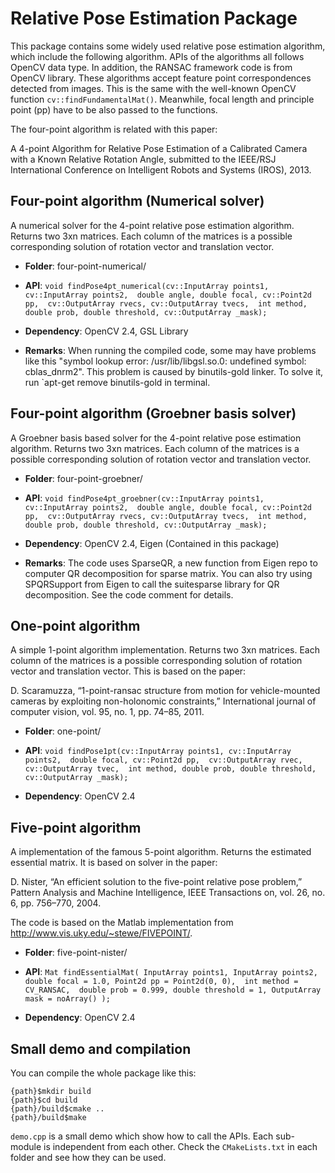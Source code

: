 Relative Pose Estimation Package
==========



This package contains some widely used relative pose estimation algorithm, which include the following algorithm. APIs of the algorithms all follows OpenCV data type. In addition, the RANSAC framework code is from OpenCV library. These algorithms accept feature point correspondences detected from images. This is the same with the well-known OpenCV function `cv::findFundamentalMat()`. Meanwhile, focal length and principle point (pp) have to be also passed to the functions. 

The four-point algorithm is related with this paper: 

A 4-point Algorithm for Relative Pose Estimation of a Calibrated Camera with a Known Relative Rotation Angle, submitted to the IEEE/RSJ International Conference on Intelligent Robots and Systems (IROS), 2013.


Four-point algorithm (Numerical solver)
----------

A numerical solver for the 4-point relative pose estimation algorithm. Returns two 3xn matrices. Each column of the matrices is a possible corresponding solution of rotation vector and translation vector. 

* **Folder**: four-point-numerical/

* **API**:  `void findPose4pt_numerical(cv::InputArray points1, cv::InputArray points2, 
              double angle, double focal, cv::Point2d pp, 
              cv::OutputArray rvecs, cv::OutputArray tvecs, 
              int method, double prob, double threshold, cv::OutputArray _mask); `

* **Dependency**: OpenCV 2.4, GSL Library

* **Remarks**: When running the compiled code, some may have problems like this "symbol lookup error: /usr/lib/libgsl.so.0: undefined symbol: cblas\_dnrm2". This problem is caused by binutils-gold linker. To solve it, run `apt-get remove binutils-gold in terminal. 

Four-point algorithm (Groebner basis solver)
----------

A Groebner basis based solver for the 4-point relative pose estimation algorithm. Returns two 3xn matrices. Each column of the matrices is a possible corresponding solution of rotation vector and translation vector. 

* **Folder**: four-point-groebner/

* **API**:  `void findPose4pt_groebner(cv::InputArray points1, cv::InputArray points2, 
              double angle, double focal, cv::Point2d pp, 
              cv::OutputArray rvecs, cv::OutputArray tvecs, 
              int method, double prob, double threshold, cv::OutputArray _mask); `

* **Dependency**: OpenCV 2.4, Eigen (Contained in this package)

* **Remarks**: The code uses SparseQR, a new function from Eigen repo to computer QR decomposition for sparse matrix. You can also try using SPQRSupport from Eigen to call the suitesparse library for QR decomposition. See the code comment for details. 

One-point algorithm 
----------

A simple 1-point algorithm implementation. Returns two 3xn matrices. Each column of the matrices is a possible corresponding solution of rotation vector and translation vector. This is based on the paper: 

D. Scaramuzza, “1-point-ransac structure from motion for vehicle-mounted cameras by exploiting non-holonomic constraints,” International journal of computer vision, vol. 95, no. 1, pp. 74–85, 2011.


* **Folder**: one-point/

* **API**: `void findPose1pt(cv::InputArray points1, cv::InputArray points2, 
              double focal, cv::Point2d pp, 
              cv::OutputArray rvec, cv::OutputArray tvec, 
              int method, double prob, double threshold, cv::OutputArray _mask); `

* **Dependency**: OpenCV 2.4

Five-point algorithm 
----------

A implementation of the famous 5-point algorithm. Returns the estimated essential matrix. It is based on solver in the paper: 

D. Nister, “An efficient solution to the five-point relative pose problem,” Pattern Analysis and Machine Intelligence, IEEE Transactions on, vol. 26, no. 6, pp. 756–770, 2004. 

The code is based on the Matlab implementation from http://www.vis.uky.edu/~stewe/FIVEPOINT/. 

* **Folder**: five-point-nister/

* **API**: `Mat findEssentialMat( InputArray points1, InputArray points2, double focal = 1.0, Point2d pp = Point2d(0, 0), 
					int method = CV_RANSAC, 
					double prob = 0.999, double threshold = 1, OutputArray mask = noArray() ); `

* **Dependency**: OpenCV 2.4

Small demo and compilation
----------

You can compile the whole package like this: 

    {path}$mkdir build
    {path}$cd build
    {path}/build$cmake ..
    {path}/build$make

`demo.cpp` is a small demo which show how to call the APIs. Each sub-module is independent from each other. Check the `CMakeLists.txt` in each folder and see how they can be used. 
